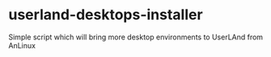 # userland-desktops-installer
Simple script which will bring more desktop environments to UserLAnd from AnLinux
